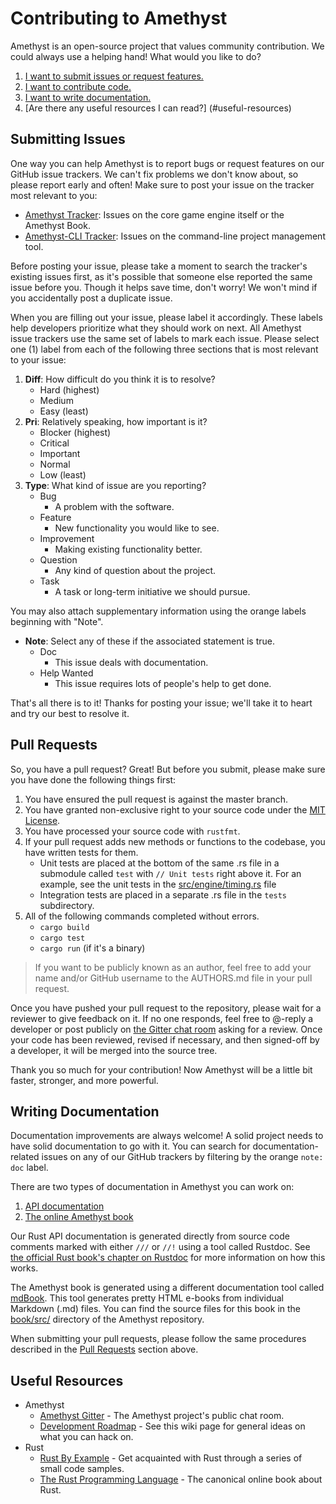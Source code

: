 # Contributing to Amethyst

Amethyst is an open-source project that values community contribution. We could
always use a helping hand! What would you like to do?

1. [I want to submit issues or request features.](#submitting-issues)
2. [I want to contribute code.](#pull-requests)
3. [I want to write documentation.](#writing-documentation)
4. [Are there any useful resources I can read?] (#useful-resources)

## Submitting Issues

One way you can help Amethyst is to report bugs or request features on our
GitHub issue trackers. We can't fix problems we don't know about, so please
report early and often! Make sure to post your issue on the tracker most
relevant to you:

* [Amethyst Tracker][am]: Issues on the core game engine itself or the Amethyst
  Book.
* [Amethyst-CLI Tracker][ac]: Issues on the command-line project management
  tool.

[am]: https://github.com/ebkalderon/amethyst/issues
[ac]: https://github.com/ebkalderon/amethyst_cli/issues

Before posting your issue, please take a moment to search the tracker's existing
issues first, as it's possible that someone else reported the same issue before
you. Though it helps save time, don't worry! We won't mind if you accidentally
post a duplicate issue.

When you are filling out your issue, please label it accordingly. These labels
help developers prioritize what they should work on next. All Amethyst issue
trackers use the same set of labels to mark each issue. Please select one (1)
label from each of the following three sections that is most relevant to your
issue:

1. **Diff**: How difficult do you think it is to resolve?
   * Hard (highest)
   * Medium
   * Easy (least)
2. **Pri**: Relatively speaking, how important is it?
   * Blocker (highest)
   * Critical
   * Important
   * Normal
   * Low (least)
3. **Type**: What kind of issue are you reporting?
   * Bug
     * A problem with the software.
   * Feature
     * New functionality you would like to see.
   * Improvement
     * Making existing functionality better.
   * Question
     * Any kind of question about the project.
   * Task
     * A task or long-term initiative we should pursue.

You may also attach supplementary information using the orange labels beginning
with "Note".

* **Note**: Select any of these if the associated statement is true.
  * Doc
    * This issue deals with documentation.
  * Help Wanted
    * This issue requires lots of people's help to get done.

That's all there is to it! Thanks for posting your issue; we'll take it to heart
and try our best to resolve it.

## Pull Requests

So, you have a pull request? Great! But before you submit, please make sure you
have done the following things first:

1. You have ensured the pull request is against the master branch.
2. You have granted non-exclusive right to your source code under the
   [MIT License][ml].
3. You have processed your source code with `rustfmt`.
4. If your pull request adds new methods or functions to the codebase, you have
   written tests for them.
   * Unit tests are placed at the bottom of the same .rs file in a submodule
     called `test` with `// Unit tests` right above it. For an example, see the
     unit tests in the [src/engine/timing.rs][ti] file
   * Integration tests are placed in a separate .rs file in the `tests`
     subdirectory.
5. All of the following commands completed without errors.
   * `cargo build`
   * `cargo test`
   * `cargo run` (if it's a binary)

[ml]: https://github.com/ebkalderon/amethyst/blob/master/COPYING
[ti]: https://github.com/ebkalderon/amethyst/blob/master/src/engine/timing.rs

> If you want to be publicly known as an author, feel free to add your name
> and/or GitHub username to the AUTHORS.md file in your pull request.

Once you have pushed your pull request to the repository, please wait for a
reviewer to give feedback on it. If no one responds, feel free to @-reply a
developer or post publicly on [the Gitter chat room][gi] asking for a review.
Once your code has been reviewed, revised if necessary, and then signed-off by a
developer, it will be merged into the source tree.

[gi]: https://gitter.im/ebkalderon/amethyst

Thank you so much for your contribution! Now Amethyst will be a little bit
faster, stronger, and more powerful.

## Writing Documentation

Documentation improvements are always welcome! A solid project needs to have
solid documentation to go with it. You can search for documentation-related
issues on any of our GitHub trackers by filtering by the orange `note: doc`
label.

There are two types of documentation in Amethyst you can work on:

1. [API documentation][ad]
2. [The online Amethyst book][ab]

[ad]: http://ebkalderon.github.io/amethyst/doc/amethyst/
[ab]: http://ebkalderon.github.io/amethyst/

Our Rust API documentation is generated directly from source code comments
marked with either `///` or `//!` using  a tool called Rustdoc. See
[the official Rust book's chapter on Rustdoc][rd] for more information on how
this works.

[rd]: https://doc.rust-lang.org/book/documentation.html

The Amethyst book is generated using a different documentation tool called
[mdBook][mb]. This tool generates pretty HTML e-books from individual Markdown
(.md) files. You can find the source files for this book in the
[book/src/][bk] directory of the Amethyst repository.

[mb]: https://github.com/azerupi/mdBook
[bk]: https://github.com/ebkalderon/amethyst/tree/master/book/src

When submitting your pull requests, please follow the same procedures described
in the [Pull Requests](#pull-requests) section above.

## Useful Resources

* Amethyst
  * [Amethyst Gitter][gi] - The Amethyst project's public chat room.
  * [Development Roadmap][dr] - See this wiki page for general ideas on what you
    can hack on.
* Rust
  * [Rust By Example][re] - Get acquainted with Rust through a series of small
    code samples.
  * [The Rust Programming Language][rl] - The canonical online book about Rust.

[dr]: https://github.com/ebkalderon/amethyst/wiki/Roadmap
[re]: http://rustbyexample.com/
[rl]: https://doc.rust-lang.org/book/
